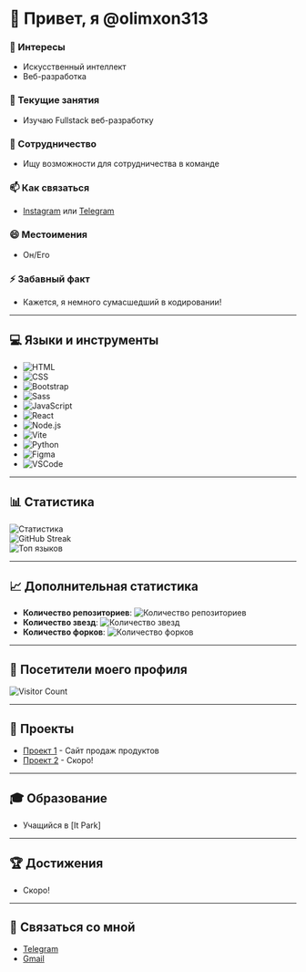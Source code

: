 # 👋 Привет, я @olimxon313

### 👀 Интересы
- Искусственный интеллект
- Веб-разработка

### 🌱 Текущие занятия
- Изучаю Fullstack веб-разработку

### 💞️ Сотрудничество
- Ищу возможности для сотрудничества в команде

### 📫 Как связаться
- [Instagram](https://www.instagram.com/olimxon__313) или [Telegram](https://t.me/olimx9n)

### 😄 Местоимения
- Он/Его

### ⚡ Забавный факт
- Кажется, я немного сумасшедший в кодировании!

---

## 💻 Языки и инструменты
- ![HTML](https://img.shields.io/badge/-HTML-E34F26?style=flat-square&logo=html5&logoColor=white)
- ![CSS](https://img.shields.io/badge/-CSS-1572B6?style=flat-square&logo=css3&logoColor=white)
- ![Bootstrap](https://img.shields.io/badge/-Bootstrap-563D7C?style=flat-square&logo=bootstrap&logoColor=white)
- ![Sass](https://img.shields.io/badge/-Sass-CC6699?style=flat-square&logo=sass&logoColor=white)
- ![JavaScript](https://img.shields.io/badge/-JavaScript-F7DF1E?style=flat-square&logo=javascript&logoColor=black)
- ![React](https://img.shields.io/badge/-React-61DAFB?style=flat-square&logo=react&logoColor=black)
- ![Node.js](https://img.shields.io/badge/-Node.js-339933?style=flat-square&logo=nodedotjs&logoColor=white)
- ![Vite](https://img.shields.io/badge/-Vite-646CFF?style=flat-square&logo=vite&logoColor=white)
- ![Python](https://img.shields.io/badge/-Python-3776AB?style=flat-square&logo=python&logoColor=white)
- ![Figma](https://img.shields.io/badge/-Figma-F24E1E?style=flat-square&logo=figma&logoColor=white)
- ![VSCode](https://img.shields.io/badge/-VS%20Code-007ACC?style=flat-square&logo=visual-studio-code&logoColor=white)

---

## 📊 Статистика
![Статистика](https://github-readme-stats.vercel.app/api?username=olimxon313&show_icons=true&hide_title=true&count_private=true&theme=radical) <br>
![GitHub Streak](https://github-readme-streak-stats.herokuapp.com/?user=olimxon313&theme=radical)<br>
![Топ языков](https://github-readme-stats.vercel.app/api/top-langs/?username=olimxon313&layout=compact&theme=radical)

---

## 📈 Дополнительная статистика
- **Количество репозиториев**: ![Количество репозиториев](https://img.shields.io/badge/Repos-10-brightgreen)
- **Количество звезд**: ![Количество звезд](https://img.shields.io/badge/Stargazers-20-yellow)
- **Количество форков**: ![Количество форков](https://img.shields.io/badge/Forks-5-orange)

---

## 👀 Посетители моего профиля
![Visitor Count](https://profile-counter.glitch.me/olimxon313/count.svg)

---

## 🚀 Проекты
- [Проект 1](https://shopex-r3f2.onrender.com/shop) - Сайт продаж продуктов
- [Проект 2](https://github.com/ваш_проект_2) - Скоро!

---

## 🎓 Образование
- Учащийся в [It Park]

---

## 🏆 Достижения
- Скоро!

---

## 🔗 Связаться со мной
- [Telegram](https://t.me/@olimx9n)
- [Gmail](mailto:olimxon401@gmail.com)
